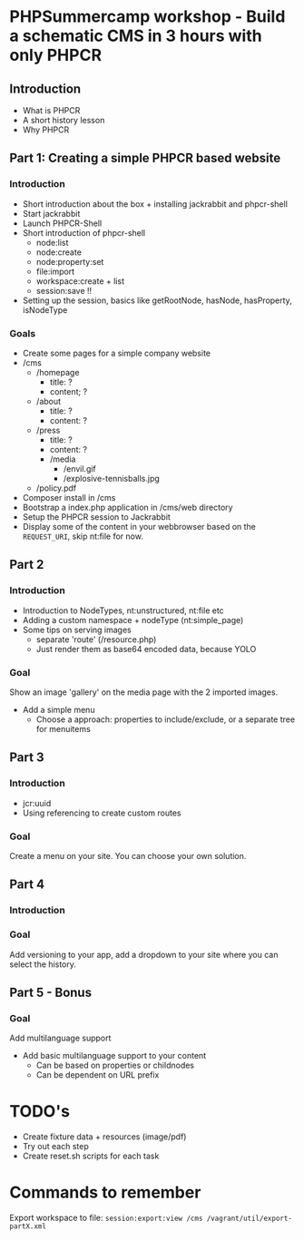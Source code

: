 # PHPSummercamp workshop - Build a schematic CMS in 3 hours with only PHPCR

## Introduction

- What is PHPCR
- A short history lesson
- Why PHPCR

## Part 1: Creating a simple PHPCR based website

### Introduction

- Short introduction about the box + installing jackrabbit and phpcr-shell
- Start jackrabbit
- Launch PHPCR-Shell
- Short introduction of phpcr-shell
    - node:list
    - node:create
    - node:property:set
    - file:import
    - workspace:create + list
    - session:save !!
- Setting up the session, basics like getRootNode, hasNode, hasProperty, isNodeType

### Goals

- Create some pages for a simple company website
- /cms
    + /homepage
        - title: ?
        - content; ?
    + /about
        - title: ?
        - content: ?
    + /press
        - title: ?
        - content: ?
        + /media
            + /envil.gif
            + /explosive-tennisballs.jpg
    + /policy.pdf
- Composer install in /cms
- Bootstrap a index.php application in /cms/web directory
- Setup the PHPCR session to Jackrabbit
- Display some of the content in your webbrowser based on the `REQUEST_URI`, skip nt:file for now.

## Part 2

### Introduction

- Introduction to NodeTypes, nt:unstructured, nt:file etc
- Adding a custom namespace + nodeType (nt:simple_page)
- Some tips on serving images
    - separate 'route' (/resource.php)
    - Just render them as base64 encoded data, because YOLO

### Goal

Show an image 'gallery' on the media page with the 2 imported images.


 - Add a simple menu
     - Choose a approach: properties to include/exclude, or a separate tree for menuitems

## Part 3

### Introduction

 - jcr:uuid
 - Using referencing to create custom routes

### Goal

Create a menu on your site. You can choose your own solution.


## Part 4

### Introduction

### Goal

Add versioning to your app, add a dropdown to your site where you can select the history.






## Part 5 - Bonus


### Goal

Add multilanguage support

 - Add basic multilanguage support to your content
     - Can be based on properties or childnodes
     - Can be dependent on URL prefix

















# TODO's

- Create fixture data + resources (image/pdf)
- Try out each step
- Create reset.sh scripts for each task


# Commands to remember

Export workspace to file:
`session:export:view /cms /vagrant/util/export-partX.xml`



